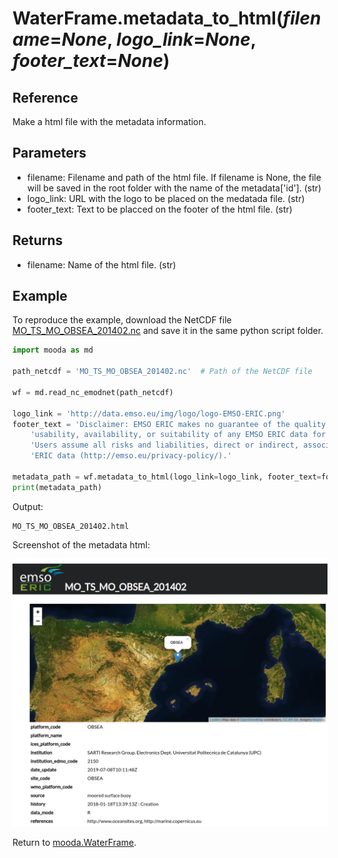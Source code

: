 # WaterFrame.metadata_to_html(*filename*=*None*, *logo_link*=*None*, *footer_text*=*None*)

## Reference

Make a html file with the metadata information.

## Parameters

* filename: Filename and path of the html file. If filename is None, the file will be saved in the root folder with the name of the metadata['id']. (str)
* logo_link: URL with the logo to be placed on the medatada file. (str)
* footer_text: Text to be placced on the footer of the html file. (str)

## Returns

* filename: Name of the html file. (str)

## Example

To reproduce the example, download the NetCDF file [MO_TS_MO_OBSEA_201402.nc](http://data.emso.eu/files/emso/obsea/mo/ts/2014/MO_TS_MO_OBSEA_201402.nc) and save it in the same python script folder.

```python
import mooda as md

path_netcdf = 'MO_TS_MO_OBSEA_201402.nc'  # Path of the NetCDF file

wf = md.read_nc_emodnet(path_netcdf)

logo_link = 'http://data.emso.eu/img/logo/logo-EMSO-ERIC.png'
footer_text = 'Disclaimer: EMSO ERIC makes no guarantee of the quality, reliability, ' \
    'usability, availability, or suitability of any EMSO ERIC data for any particular purpose. ' \
    'Users assume all risks and liabilities, direct or indirect, associated with any use of EMSO ' \
    'ERIC data (http://emso.eu/privacy-policy/).'

metadata_path = wf.metadata_to_html(logo_link=logo_link, footer_text=footer_text)
print(metadata_path)
```

Output:

```shell
MO_TS_MO_OBSEA_201402.html
```

Screenshot of the metadata html:

![OBSEA metadata][obsea-metadata]

Return to [mooda.WaterFrame](../waterframe.md).

[obsea-metadata]: ../img_waterframe/metadata-html-obsea.png
